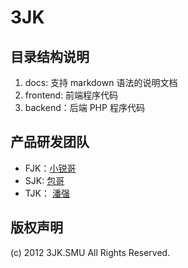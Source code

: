 3JK
==================

## 目录结构说明

1. docs: 支持 markdown 语法的说明文档
2. frontend: 前端程序代码
3. backend：后端 PHP 程序代码

## 产品研发团队

* FJK：[小锐哥](https://github.com/XiaoRuiGe)
* SJK: [包哥](https://github.com/BAOGEGE)
* TJK： [潘强](https://github.com/pob986)

## 版权声明

(c) 2012 3JK.SMU All Rights Reserved.